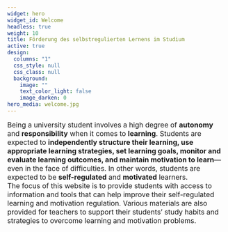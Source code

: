 ```yaml
---
widget: hero
widget_id: Welcome
headless: true
weight: 10
title: Förderung des selbstregulierten Lernens im Studium
active: true
design:
  columns: "1"
  css_style: null
  css_class: null
  background:
    image: ""
    text_color_light: false
    image_darken: 0
hero_media: welcome.jpg
---
```

<p align="justify"><font size = 3><div class="adjust-line-height">Being a university student involves a high degree of <b>autonomy</b> and <b>responsibility</b> when it comes to <b>learning</b>. Students are expected to <b>independently structure their learning, use appropriate learning strategies, set learning goals, monitor and evaluate learning outcomes, and maintain motivation to learn</b>—even in the face of difficulties. In other words, students are expected to be <b>self-regulated</b> and  <b>motivated</b> learners. <bR>The focus of this website is to provide students with access to information and tools that can help improve their self-regulated learning and motivation regulation. Various materials are also provided for teachers to support their students’ study habits and strategies to overcome learning and motivation problems.</div>